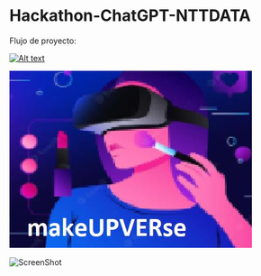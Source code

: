 # Hackathon-ChatGPT-NTTDATA

Flujo de proyecto:

 
[![Alt text](https://img.youtube.com/vi/TZKM-_Vnp7g/0.jpg)](https://www.youtube.com/watch?v=TZKM-_Vnp7g)

[![Watch the video](https://github.com/joffrehermosilla/makeupverse/blob/master/logoconcurso.JPG)](https://youtube.com/shorts/TZKM-_Vnp7g)

![ScreenShot](https://github.com/Hackathon-ChatGPT-NTTDATA/respuestas/blob/master/Hackathon-ChatGPT-NTTDATA-Arquitectura.drawio.png)
